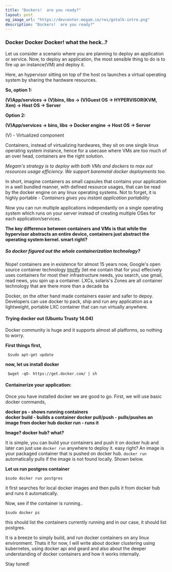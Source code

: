 ```yaml
---
title: "Dockers!  are you ready?"
layout: post
og_image_url: "https://devcenter.megam.io/res/gotalk-intro.png"
description: "Dockers!  are you ready?"
---
```


### Docker Docker Docker! what the heck..?

Let us consider a scenario where you are planning to deploy an application or service. Now, to deploy an application, the most sensible thing to do is to fire up an instance(VM) and deploy it.

Here, an hypervisor sitting on top of the host os launches a virtual operating system by sharing the hardware resources.

<b>So, option 1:</b>

<b>(V)App/services -> (V)bins, libs -> (V)Guest OS -> HYPERVISOR(KVM, Xen) -> Host OS -> Server


<b>Option 2:</b>

(V)App/services -> bins, libs -> Docker engine -> Host OS -> Server</b>

(V) - Virtualized component

Containers, instead of virtualizing hardwares, they sit on one single linux operating system instance, hence for a usecase where VMs are too much of an over head, containers are the right solution.

*Megam's strategy is to deploy with both VMs and dockers to max out resources usage efficiency. We support baremetal docker deployments too.*

In short, imagine containers as small capsules that contains your application in a well bundled manner, with defined resource usages, that can be read by the docker engine on any linux operating systems. Not to forget, it is highly portable - *Containers gives you instant application portability*

Now you can run multiple applications independantly on a single operating system which runs on your server instead of creating multiple OSes for each application/services.

**The key difference between containers and VMs is that while the hypervisor abstracts an entire device, containers just abstract the operating system kernel. smart right?**


##### So docker figured out the whole containerization technology?

Nope! containers are in existence for almost  15 years now, Google's open source container technology [lmctfy](https://github.com/google/lmctfy) (let me contain that for you) effecively uses containers for most their infrastructure needs, you search, use gmail, read news, you spin up a container. LXCs, solaris's Zones are all container technology that are there more than a decade ba

Docker, on the other hand made containers easier and safer to depoy. Developers can use docker to pack, ship and run any application as a lightweight, portable  LXC container that can run virtually anywhere.

#### Trying docker out (Ubuntu Trusty 14.04)

Docker community is huge and it supports almost all platforms, so nothing to worry.

**First things first,**

     $sudo apt-get update

**now, let us install docker**

     $wget -qO- https://get.docker.com/ | sh


#### Containerize your application:

Once you have installed docker we are good to go. First, we will use basic docker commands,

**docker ps - shows running containers <br>
docker build - builds a container
docker pull/push - pulls/pushes an image from docker hub
docker run - runs it**



**Image? docker hub? what?**

It is simple, you can build your containers and push it on docker hub and later can just use `docker run` anywhere to deploy it. easy right?
An image is your packaged container that is pushed on docker hub. `docker run` automatically pulls if the image is not found locally. Shown below.


**Let us run postgres container**

    $sudo docker run postgres

it first searches for local docker images and then pulls it from docker hub and runs it automatically.

Now, see if the container is running..

    $sudo docker ps

this should list the containers currently running and in our case, it should list postgres.


It is a breeze to simply build, and run docker containers on any linux environment. Thats it for now, I will write about docker clustering using kubernetes, using docker api and geard and also about the deeper understanding of docker containers and how it works internally.

Stay tuned!
